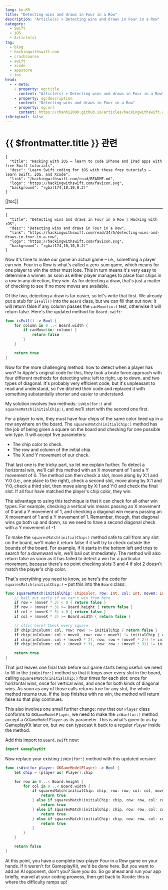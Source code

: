 ```yaml
---
lang: ko-KR
title: "Detecting wins and draws in Four in a Row"
description: "Article(s) > Detecting wins and draws in Four in a Row"
category:
  - Swift
  - iOS
  - Article(s)
tag: 
  - blog
  - hackingwithswift.com
  - crashcourse
  - swift
  - xcode
  - appstore
  - ios  
head:
  - - meta:
    - property: og:title
      content: "Article(s) > Detecting wins and draws in Four in a Row"
    - property: og:description
      content: "Detecting wins and draws in Four in a Row"
    - property: og:url
      content: https://chanhi2000.github.io/articles/hackingwithswift.com/read/34/05-detecting-wins-and-draws-in-four-in-a-row.html
isOriginal: false
---
```


# {{ $frontmatter.title }} 관련

```component VPCard
{
  "title": "Hacking with iOS – learn to code iPhone and iPad apps with free Swift tutorials",
  "desc": "Learn Swift coding for iOS with these free tutorials – learn Swift, iOS, and Xcode",
  "link": "/hackingwithswift.com/read/README.md",
  "logo": "https://hackingwithswift.com/favicon.svg",
  "background": "rgba(174,10,10,0.2)"
}
```

[[toc]]

---

```component VPCard
{
  "title": "Detecting wins and draws in Four in a Row | Hacking with iOS",
  "desc": "Detecting wins and draws in Four in a Row",
  "link": "https://hackingwithswift.com/read/34/5/detecting-wins-and-draws-in-four-in-a-row",
  "logo": "https://hackingwithswift.com/favicon.svg",
  "background": "rgba(174,10,10,0.2)"
}
```

Now it's time to make our game an actual game – i.e., something a player can win. Four in a Row is what's called a zero-sum game, which means for one player to win the other must lose. This in turn means it's very easy to determine a winner: as soon as either player manages to place four chips in a row in any direction, they win. As for detecting a draw, that's just a matter of checking to see if no more moves are available.

Of the two, detecting a draw is far easier, so let's write that first. We already put a stub for `isFull()` into the `Board` class, but we can fill that out now: it will return false if any column passes the `canMove(in:)` test, otherwise it will return false. Here's the updated method for <FontIcon icon="fa-brands fa-swift"/>`Board.swift`:

```swift
func isFull() -> Bool {
    for column in 0 ..< Board.width {
        if canMove(in: column) {
            return false
        }
    }

    return true
}
```

Now for the more challenging method: how to detect when a player has won? In Apple's original code for this, they took a brute force approach with four different methods for detecting wins: left to right, up to down, and two types of diagonal. It's probably very efficient code, but it's unpleasant to read and understand, so I've ditched their code and replaced it with something substantially shorter and easier to understand.

My solution involves two methods: `isWin(for:)` and `squaresMatch(initialChip:)`, and we'll start with the second one first.

For a player to win, they must have four chips of the same color lined up in a row anywhere on the board. The `squaresMatch(initialChip:)` method has the job of being given a square on the board and checking for one possible win type. It will accept five parameters:

- The chip color to check.
- The row and column of the initial chip.
- The X and Y movement of our check.

That last one is the tricky part, so let me explain further. To detect a horizontal win, we'll call this method with an X movement of 1 and a Y movement of 0. The method can then check a slot, move along by X:1 and Y:0 (i.e., one place to the right), check a second slot, move along by X:1 and Y:0, check a third slot, then move along by X:1 and Y:0 and check the final slot. If all four have matched the player's chip color, they win.

The advantage to using this technique is that it can check for all other win types. For example, checking a vertical win means passing an X movement of 0 and a Y movement of 1, and checking a diagonal win means passing an X movement of 1 and a Y movement of 1. Remember, though, that diagonal wins go both up and down, so we need to have a second diagonal check with a Y movement of -1.

To make the `squaresMatch(initialChip:)` method safe to call from any slot on the board, we'll make it return false if it will try to check outside the bounds of the board. For example, if it starts in the bottom left and tries to search for a downward win, we'll bail out immediately. The method will also return false as soon as it has failed to detect a win for a particular movement, because there's no point checking slots 3 and 4 if slot 2 doesn't match the player's chip color.

That's everything you need to know, so here's the code for `squaresMatch(initialChip:)` – put this into the `Board` class:

```swift
func squaresMatch(initialChip: ChipColor, row: Int, col: Int, moveX: Int, moveY: Int) -> Bool {
    // bail out early if we can't win from here
    if row + (moveY * 3) < 0 { return false }
    if row + (moveY * 3) >= Board.height { return false }
    if col + (moveX * 3) < 0 { return false }
    if col + (moveX * 3) >= Board.width { return false }

    // still here? Check every square
    if chip(inColumn: col, row: row) != initialChip { return false }
    if chip(inColumn: col + moveX, row: row + moveY) != initialChip { return false }
    if chip(inColumn: col + (moveX * 2), row: row + (moveY * 2)) != initialChip { return false }
    if chip(inColumn: col + (moveX * 3), row: row + (moveY * 3)) != initialChip { return false }

    return true
}
```

That just leaves one final task before our game starts being useful: we need to fill in the `isWin(for:)` method so that it loops over every slot in the board, calling `squaresMatch(initialChip:)` four times for each slot: once for horizontal wins, once for vertical wins, and once for both kinds of diagonal wins. As soon as any of those calls returns true for any slot, the whole method returns true. If the loop finishes with no win, the method will return false so that play continues.

This also involves one small further change: now that our `Player` class conforms to `GKGameModelPlayer`, we need to make the `isWin(for:)` method accept a `GKGameModelPlayer` as its parameter. This is what’s given to us by GameplayKit later on, but we can typecast it back to a regular `Player` inside the method.

Add this import to <FontIcon icon="fa-brands fa-swift"/>`Board.swift` now:

```swift
import GameplayKit
```

Now replace your existing `isWin(for:)` method with this updated version:

```swift
func isWin(for player: GKGameModelPlayer) -> Bool {
    let chip = (player as! Player).chip

    for row in 0 ..< Board.height {
        for col in 0 ..< Board.width {
            if squaresMatch(initialChip: chip, row: row, col: col, moveX: 1, moveY: 0) {
                return true
            } else if squaresMatch(initialChip: chip, row: row, col: col, moveX: 0, moveY: 1) {
                return true
            } else if squaresMatch(initialChip: chip, row: row, col: col, moveX: 1, moveY: 1) {
                return true
            } else if squaresMatch(initialChip: chip, row: row, col: col, moveX: 1, moveY: -1) {
                return true
            }
        }
    }

    return false
}
```

At this point, you have a complete two-player Four in a Row game on your hands. If it weren't for GameplayKit, we'd be done here. But you want to add an AI opponent, don't you? Sure you do. So go ahead and run your app briefly, marvel at your coding prowess, then get back to Xcode: this is where the difficulty ramps up!

